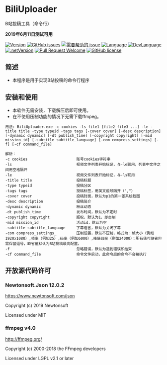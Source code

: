 # BiliUploader
B站投稿工具（命令行）

**2019年6月11日测试可用**


[![Version](https://img.shields.io/github/release/LeoChen98/BiliUploader.svg?label=Version)](https://github.com/LeoChen98/BiliUploader/releases)
[![GitHub issues](https://img.shields.io/github/issues/LeoChen98/BiliUploader.svg)](https://github.com/LeoChen98/BiliUploader/issues)
[![需要帮助的 issue](https://img.shields.io/github/issues/LeoChen98/BiliUploader/help%20wanted.svg?label=需要帮助的%20issue)](https://github.com/LeoChen98/BiliUploader/issues?q=is%3Aissue+is%3Aopen+label%3A%22help+wanted%22)
[![Language](https://img.shields.io/badge/%E8%AF%AD%E8%A8%80-%E4%B8%AD%E6%96%87-brightgreen.svg)](#)
[![DevLanguage](https://img.shields.io/badge/%E5%BC%80%E5%8F%91%E8%AF%AD%E8%A8%80-C%23-brightgreen.svg)](#)
[![.netVersion](https://img.shields.io/badge/.net-4.5-brightgreen.svg)](#)
[![Pull Request Welcome](https://img.shields.io/badge/Pull%20request-welcome-brightgreen.svg)](#)
[![GitHub license](https://img.shields.io/github/license/LeoChen98/BiliUploader.svg)](https://github.com/LeoChen98/BiliUploader/blob/master/LICENSE)

## 简述
* 本程序是用于实现B站投稿的命令行程序


## 安装和使用
* 本软件无需安装，下载解压后即可使用。
* 在不使用压制功能的情况下无需下载ffmpeg。
```
用法: BiliUploader.exe -c cookies -ls file1 [file2 file3 ...] -le -title title -type typeid -tags tags [-cover cover] [-desc description] [-dynamic dynamic] [-dt publish_time] [-copyright copyright] [-mid mission_id] [-subtitle subtitle_language] [-com compress_settings] [-f] [-cf command_file]

解析：
-c cookies                      账号cookies字符串
-ls                             视频文件列表开始标记，与-le联用，列表中文件之间用空格隔开
-le                             视频文件列表开始标记，与-ls联用
-title title                    投稿标题
-type typeid                    投稿分区
-tags tags                      投稿标签，用英文逗号隔开（","）
-cover cover                    投稿封面，默认为p1的第一张系统截图
-desc description               投稿简介
-dynamic dynamic                粉丝动态
-dt publish_time                发布时间，默认为不定时
-copyright copyright            版权，默认为1，即自制
-mid mission_id                 活动id，默认为空
-subtitle subtitle_language     字幕语言，默认为关闭字幕
-com compress_settings_         压制设置，默认不压制，格式为：帧大小（例如1920x1080）,帧率（例如25）,码率（例如6000）,峰值码率（例如24000）；所有值可缺省但需保留逗号，缺省值默认为B站投稿最高配置。
-f                              忽略错误，默认为遇到错误即结束
-cf command_file                命令文件启动，此命令后的命令不会被执行
```


## 开放源代码许可
### Newtonsoft.Json 12.0.2
<https://www.newtonsoft.com/json>

Copyright (c) 2019 Newtonsoft

Licensed under MIT

### ffmpeg v4.0
<http://ffmpeg.org/>

Copyright (c) 2000-2018 the FFmpeg developers

Licensed under LGPL v2.1 or later

